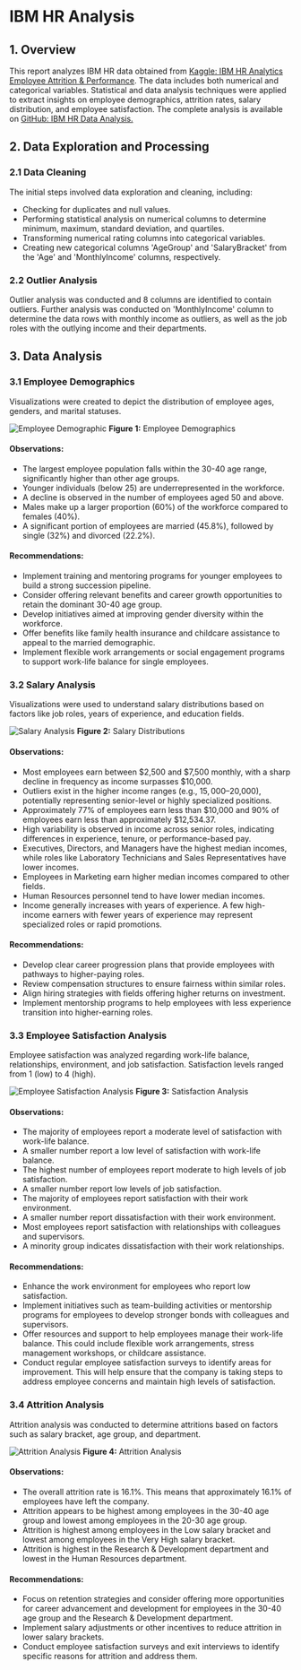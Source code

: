 # IBM HR Analysis

## 1. Overview
This report analyzes IBM HR data obtained from [Kaggle: IBM HR Analytics Employee Attrition & Performance](https://www.kaggle.com/datasets/pavansubhasht/ibm-hr-analytics-attrition-dataset/data). The data includes both numerical and categorical variables. Statistical and data analysis techniques were applied to extract insights on employee demographics, attrition rates, salary distribution, and employee satisfaction. The complete analysis is available on [GitHub: IBM HR Data Analysis.](https://github.com/Mubarak-Monsuru/Python/blob/main/script/ibm_staff.ipynb)

## 2. Data Exploration and Processing
### 2.1 Data Cleaning
The initial steps involved data exploration and cleaning, including:
* Checking for duplicates and null values.
* Performing statistical analysis on numerical columns to determine minimum, maximum, standard deviation, and quartiles.
* Transforming numerical rating columns into categorical variables.
* Creating new categorical columns 'AgeGroup' and 'SalaryBracket' from the 'Age' and 'MonthlyIncome' columns, respectively.

### 2.2 Outlier Analysis
Outlier analysis was conducted and 8 columns are identified to contain outliers. Further analysis was conducted on 'MonthlyIncome' column to determine the data rows with monthly income as outliers, as well as the job roles with the outlying income and their departments. 

## 3. Data Analysis
### 3.1 Employee Demographics
Visualizations were created to depict the distribution of employee ages, genders, and marital statuses.

![Employee Demographic](.png/employee_demographic.png)
**Figure 1:** Employee Demographics

#### Observations:
* The largest employee population falls within the 30-40 age range, significantly higher than other age groups.
* Younger individuals (below 25) are underrepresented in the workforce.
* A decline is observed in the number of employees aged 50 and above.
* Males make up a larger proportion (60%) of the workforce compared to females (40%).
* A significant portion of employees are married (45.8%), followed by single (32%) and divorced (22.2%).

#### Recommendations:
* Implement training and mentoring programs for younger employees to build a strong succession pipeline.
* Consider offering relevant benefits and career growth opportunities to retain the dominant 30-40 age group.
* Develop initiatives aimed at improving gender diversity within the workforce.
* Offer benefits like family health insurance and childcare assistance to appeal to the married demographic.
* Implement flexible work arrangements or social engagement programs to support work-life balance for single employees.

### 3.2 Salary Analysis
Visualizations were used to understand salary distributions based on factors like job roles, years of experience, and education fields.

![Salary Analysis](.png/salary_analysis.png)
**Figure 2:** Salary Distributions

#### Observations:
* Most employees earn between $2,500 and $7,500 monthly, with a sharp decline in frequency as income surpasses $10,000.
* Outliers exist in the higher income ranges (e.g., $15,000–$20,000), potentially representing senior-level or highly specialized positions.
* Approximately 77% of employees earn less than $10,000 and 90% of employees earn less than approximately $12,534.37.
* High variability is observed in income across senior roles, indicating differences in experience, tenure, or performance-based pay.
* Executives, Directors, and Managers have the highest median incomes, while roles like Laboratory Technicians and Sales Representatives have lower incomes.
* Employees in Marketing earn higher median incomes compared to other fields.
* Human Resources personnel tend to have lower median incomes.
* Income generally increases with years of experience. A few high-income earners with fewer years of experience may represent specialized roles or rapid promotions.

#### Recommendations:
* Develop clear career progression plans that provide employees with pathways to higher-paying roles.
* Review compensation structures to ensure fairness within similar roles.
* Align hiring strategies with fields offering higher returns on investment.
* Implement mentorship programs to help employees with less experience transition into higher-earning roles.

### 3.3 Employee Satisfaction Analysis
Employee satisfaction was analyzed regarding work-life balance, relationships, environment, and job satisfaction. Satisfaction levels ranged from 1 (low) to 4 (high).

![Employee Satisfaction Analysis](.png/work_life.png)
**Figure 3:** Satisfaction Analysis

#### Observations:
* The majority of employees report a moderate level of satisfaction with work-life balance.
* A smaller number report a low level of satisfaction with work-life balance.
* The highest number of employees report moderate to high levels of job satisfaction.
* A smaller number report low levels of job satisfaction.
* The majority of employees report satisfaction with their work environment.
* A smaller number report dissatisfaction with their work environment.
* Most employees report satisfaction with relationships with colleagues and supervisors.
* A minority group indicates dissatisfaction with their work relationships.


#### Recommendations:
* Enhance the work environment for employees who report low satisfaction.
* Implement initiatives such as team-building activities or mentorship programs for employees to develop stronger bonds with colleagues and supervisors.
* Offer resources and support to help employees manage their work-life balance. This could include flexible work arrangements, stress management workshops, or childcare assistance.
* Conduct regular employee satisfaction surveys to identify areas for improvement. This will help ensure that the company is taking steps to address employee concerns and maintain high levels of satisfaction.

### 3.4 Attrition Analysis
Attrition analysis was conducted to determine attritions based on factors such as salary bracket, age group, and department.

![Attrition Analysis](.png/attrition_analysis.png)
**Figure 4:** Attrition Analysis

#### Observations:
* The overall attrition rate is 16.1%. This means that approximately 16.1% of employees have left the company.
* Attrition appears to be highest among employees in the 30-40 age group and lowest among employees in the 20-30 age group.
* Attrition is highest among employees in the Low salary bracket and lowest among employees in the Very High salary bracket.
* Attrition is highest in the Research & Development department and lowest in the Human Resources department.

#### Recommendations:
* Focus on retention strategies and consider offering more opportunities for career advancement and development for employees in the 30-40 age group and the Research & Development department.
* Implement salary adjustments or other incentives to reduce attrition in lower salary brackets.
* Conduct employee satisfaction surveys and exit interviews to identify specific reasons for attrition and address them.